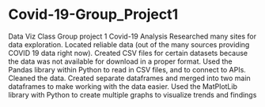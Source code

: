 # Covid-19-Group_Project1
Data Viz Class Group project 1
Covid-19 Analysis
Researched many sites for data exploration. Located reliable data (out of the many sources providing COVID 19 data right now).
Created CSV files for certain datasets because the data was not available for download in a proper format. Used the Pandas library
within Python to read in CSV files, and to connect to APIs. Cleaned the data. Created separate dataframes and merged into two
main dataframes to make working with the data easier. Used the MatPlotLib library with Python to create multiple graphs to
visualize trends and findings
